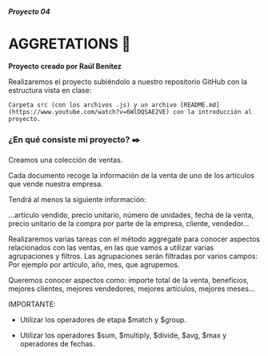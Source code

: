 ***Proyecto 04***

# AGGRETATIONS 📄

**Proyecto creado por Raúl Benítez**

Realizaremos el proyecto subiéndolo a nuestro repositorio GitHub con la estructura vista en clase:

```
Carpeta src (con los archivos .js) y un archivo [README.md](https://www.youtube.com/watch?v=6WlDQSAE2VE) con la introducción al proyecto.

```

### ¿En qué consiste mi proyecto? ✒️

Creamos una colección de ventas.

Cada documento recoge la información de la venta de uno de los artículos que vende nuestra empresa.

Tendrá al menos la siguiente información: 

...artículo vendido, precio unitario, número de unidades, fecha de la venta, precio unitario de la compra por parte de la empresa, cliente, vendedor...

Realizaremos varias tareas con el método aggregate para conocer aspectos relacionados con las ventas, en las que vamos a utilizar varias agrupaciones y filtros. Las agrupaciones serán filtradas por varios campos: Por ejemplo por artículo, año, mes, que agrupemos.

Queremos conocer aspectos como: importe total de la venta, beneficios, mejores clientes, mejores vendedores, mejores artículos, mejores meses...



IMPORTANTE:

* Utilizar los operadores de etapa $match y $group.

* Utilizar los operadores $sum, $multiply, $divide, $avg, $max y operadores de fechas.
